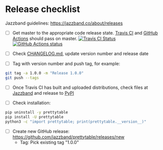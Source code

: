 # Release checklist

Jazzband guidelines: https://jazzband.co/about/releases

* [ ] Get master to the appropriate code release state.
      [Travis CI](https://travis-ci.org/jazzband/prettytable) and
      [GitHub Actions](https://github.com/jazzband/prettytable/actions)
      should pass on master.
      [![Travis CI Status](https://img.shields.io/travis/jazzband/prettytable/master?label=Travis%20CI&logo=travis)](https://travis-ci.org/jazzband/prettytable)
      [![GitHub Actions status](https://github.com/jazzband/prettytable/workflows/Test/badge.svg)](https://github.com/jazzband/prettytable/actions)

- [ ] Check
      [CHANGELOG.md](https://github.com/jazzband/prettytable/blob/master/CHANGELOG.md),
      update version number and release date

* [ ] Tag with version number and push tag, for example:
```bash
git tag -a 1.0.0 -m "Release 1.0.0"
git push --tags
```

* [ ] Once Travis CI has built and uploaded distributions, check files at
      [Jazzband](https://jazzband.co/projects/prettytable) and release to
      [PyPI](https://pypi.org/pypi/prettytable)

* [ ] Check installation:
```bash
pip uninstall -y prettytable
pip install -U prettytable
python3 -c "import prettytable; print(prettytable.__version__)"
```

* [ ] Create new GitHub release: https://github.com/jazzband/prettytable/releases/new
  * Tag: Pick existing tag "1.0.0"
